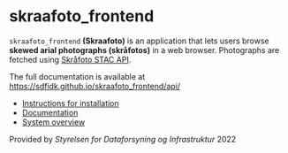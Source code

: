 # skraafoto_frontend

`skraafoto_frontend` **(Skraafoto)** is an application that lets users browse **skewed arial photographs (skråfotos)** in a web browser.
Photographs are fetched using [Skråfoto STAC API](https://github.com/SDFIdk/skraafoto_stac_public/blob/main/dokumentation.md).

The full documentation is available at https://sdfidk.github.io/skraafoto_frontend/api/

- [Instructions for installation](/docs/tutorials/installing.md)
- [Documentation](/docs/introduction.md)
- [System overview](/docs/tutorials/system-overview.md)

Provided by *Styrelsen for Dataforsyning og Infrastruktur* 2022

